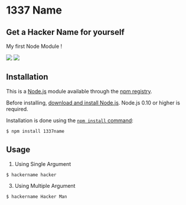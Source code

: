 # 1337 Name
## Get a Hacker Name for yourself

My first Node Module !

<img src="https://img.shields.io/badge/license-MIT-blue"/>
<img src="https://img.shields.io/npm/v/1337name?style=plastic"/>

## Installation

This is a [Node.js](https://nodejs.org/en/) module available through the
[npm registry](https://www.npmjs.com/).

Before installing, [download and install Node.js](https://nodejs.org/en/download/).
Node.js 0.10 or higher is required.

Installation is done using the
[`npm install` command](https://docs.npmjs.com/getting-started/installing-npm-packages-locally):

```bash
$ npm install 1337name
```

## Usage 

1. Using Single Argument

```bash
$ hackername hacker
```

3. Using Multiple Argument

```bash
$ hackername Hacker Man
```
